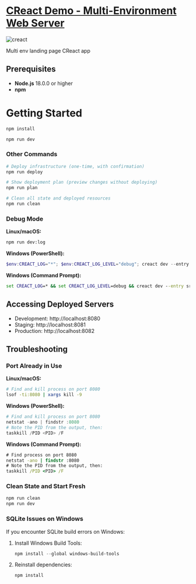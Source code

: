 # [CReact Demo - Multi-Environment Web Server](https://github.com/creact-labs/creact)

![creact](https://i.postimg.cc/8P66GnT3/banner.jpg)

Multi env landing page CReact app

## Prerequisites

- **Node.js** 18.0.0 or higher
- **npm** 

# Getting Started
```cmd
npm install
```

```cmd
npm run dev
```

### Other Commands

```bash
# Deploy infrastructure (one-time, with confirmation)
npm run deploy

# Show deployment plan (preview changes without deploying)
npm run plan

# Clean all state and deployed resources
npm run clean
```

### Debug Mode

**Linux/macOS:**
```bash
npm run dev:log
```

**Windows (PowerShell):**
```powershell
$env:CREACT_LOG="*"; $env:CREACT_LOG_LEVEL="debug"; creact dev --entry src/app.tsx --auto-approve --verbose 2>&1 | Tee-Object debug.log
```

**Windows (Command Prompt):**
```cmd
set CREACT_LOG=* && set CREACT_LOG_LEVEL=debug && creact dev --entry src/app.tsx --auto-approve --verbose > debug.log 2>&1
```
## Accessing Deployed Servers

- Development: http://localhost:8080
- Staging: http://localhost:8081
- Production: http://localhost:8082

## Troubleshooting

### Port Already in Use

**Linux/macOS:**
```bash
# Find and kill process on port 8080
lsof -ti:8080 | xargs kill -9
```

**Windows (PowerShell):**
```powershell
# Find and kill process on port 8080
netstat -ano | findstr :8080
# Note the PID from the output, then:
taskkill /PID <PID> /F
```

**Windows (Command Prompt):**
```cmd
# Find process on port 8080
netstat -ano | findstr :8080
# Note the PID from the output, then:
taskkill /PID <PID> /F
```

### Clean State and Start Fresh

```bash
npm run clean
npm run dev
```

### SQLite Issues on Windows

If you encounter SQLite build errors on Windows:
1. Install Windows Build Tools:
   ```powershell
   npm install --global windows-build-tools
   ```
2. Reinstall dependencies:
   ```bash
   npm install
   ```